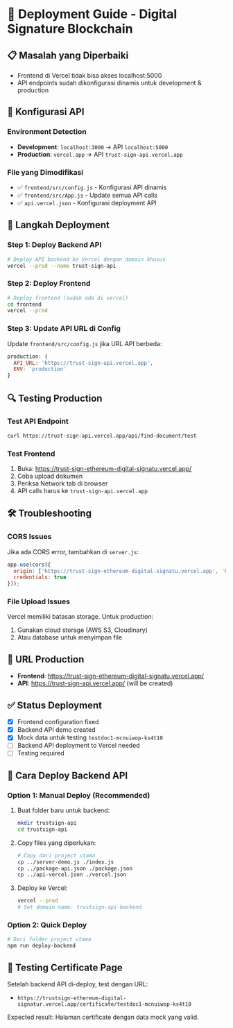 # 🚀 Deployment Guide - Digital Signature Blockchain

## 📋 **Masalah yang Diperbaiki**
- Frontend di Vercel tidak bisa akses localhost:5000
- API endpoints sudah dikonfigurasi dinamis untuk development & production

## 🔧 **Konfigurasi API**

### **Environment Detection**
- **Development**: `localhost:3000` → API `localhost:5000`
- **Production**: `vercel.app` → API `trust-sign-api.vercel.app`

### **File yang Dimodifikasi**
- ✅ `frontend/src/config.js` - Konfigurasi API dinamis
- ✅ `frontend/src/App.js` - Update semua API calls
- ✅ `api.vercel.json` - Konfigurasi deployment API

## 🚀 **Langkah Deployment**

### **Step 1: Deploy Backend API**
```bash
# Deploy API backend ke Vercel dengan domain khusus
vercel --prod --name trust-sign-api
```

### **Step 2: Deploy Frontend**
```bash
# Deploy frontend (sudah ada di vercel)
cd frontend
vercel --prod
```

### **Step 3: Update API URL di Config**
Update `frontend/src/config.js` jika URL API berbeda:
```javascript
production: {
  API_URL: 'https://trust-sign-api.vercel.app',
  ENV: 'production'
}
```

## 🔍 **Testing Production**

### **Test API Endpoint**
```bash
curl https://trust-sign-api.vercel.app/api/find-document/test
```

### **Test Frontend**
1. Buka: https://trust-sign-ethereum-digital-signatu.vercel.app/
2. Coba upload dokumen
3. Periksa Network tab di browser
4. API calls harus ke `trust-sign-api.vercel.app`

## 🛠️ **Troubleshooting**

### **CORS Issues**
Jika ada CORS error, tambahkan di `server.js`:
```javascript
app.use(cors({
  origin: ['https://trust-sign-ethereum-digital-signatu.vercel.app', 'http://localhost:3000'],
  credentials: true
}));
```

### **File Upload Issues**
Vercel memiliki batasan storage. Untuk production:
1. Gunakan cloud storage (AWS S3, Cloudinary)
2. Atau database untuk menyimpan file

## 📱 **URL Production**
- **Frontend**: https://trust-sign-ethereum-digital-signatu.vercel.app/
- **API**: https://trust-sign-api.vercel.app/ (will be created)

## ✅ **Status Deployment**
- [x] Frontend configuration fixed
- [x] Backend API demo created
- [x] Mock data untuk testing `testdoc1-mcnuiwop-ks4t10`
- [ ] Backend API deployment to Vercel needed
- [ ] Testing required

## 🚀 **Cara Deploy Backend API**

### **Option 1: Manual Deploy (Recommended)**
1. Buat folder baru untuk backend:
   ```bash
   mkdir trustsign-api
   cd trustsign-api
   ```

2. Copy files yang diperlukan:
   ```bash
   # Copy dari project utama
   cp ../server-demo.js ./index.js
   cp ../package-api.json ./package.json  
   cp ../api-vercel.json ./vercel.json
   ```

3. Deploy ke Vercel:
   ```bash
   vercel --prod
   # Set domain name: trustsign-api-backend
   ```

### **Option 2: Quick Deploy**
```bash
# Dari folder project utama
npm run deploy-backend
```

## 🧪 **Testing Certificate Page**

Setelah backend API di-deploy, test dengan URL:
- `https://trustsign-ethereum-digital-signatur.vercel.app/certificate/testdoc1-mcnuiwop-ks4t10`

Expected result: Halaman certificate dengan data mock yang valid. 